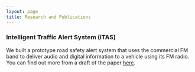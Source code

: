 ```yaml
---
layout: page
title: Research and Publications
---
```


### Intelligent Traffic Alert System (iTAS)

We built a prototype road safety alert system that uses the commercial FM band to deliver audio and digital information to a vehicle using its FM radio. You can find out more from a draft of the paper [here](http://1drv.ms/1ON0nb5).

